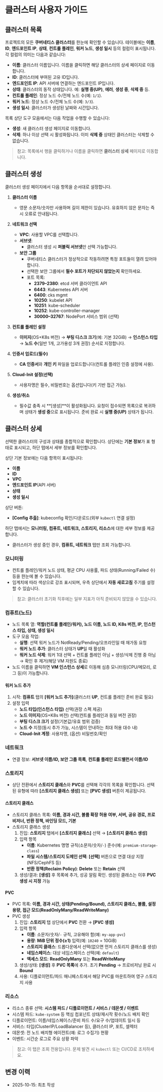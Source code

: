 # 클러스터 사용자 가이드

## 클러스터 목록

프로젝트의 모든 **쿠버네티스 클러스터**를 한눈에 확인할 수 있습니다. 테이블에는 **이름**, **ID**, **엔드포인트 IP**, **상태**, **컨트롤 플레인**, **워커 노드**, **생성 일시** 등의 컬럼이 표시됩니다. 각 컬럼의 의미는 다음과 같습니다:

- **이름**: 클러스터 이름입니다. 이름을 클릭하면 해당 클러스터의 상세 페이지로 이동합니다.
- **ID**: 클러스터에 부여된 고유 ID입니다.
- **엔드포인트 IP**: API 서버에 연결하는 엔드포인트 IP입니다.
- **상태**: 클러스터의 동작 상태입니다. 예: **실행 중(UP)**, **에러**, **생성 중**, **삭제 중** 등.
- **컨트롤 플레인**: 정상 노드 수/전체 노드 수(예: `1/1`).
- **워커 노드**: 정상 노드 수/전체 노드 수(예: `3/3`).
- **생성 일시**: 클러스터가 생성된 날짜와 시간입니다.

목록 상단 도구 모음에서는 다음 작업을 수행할 수 있습니다:

- **생성**: 새 클러스터 생성 페이지로 이동합니다.
- **삭제**: 하나 이상 선택 시 활성화됩니다. 이미 **삭제 중** 상태인 클러스터는 삭제할 수 없습니다.

> 참고: 목록에서 행을 클릭하거나 이름을 클릭하면 **클러스터 상세** 페이지로 이동합니다.

## 클러스터 생성

클러스터 생성 페이지에서 다음 항목을 순서대로 설정합니다.

1) **클러스터 이름**  
   - 영문 소문자/숫자만 사용하며 길이 제한이 있습니다. 유효하지 않은 문자는 즉시 오류로 안내됩니다.
2) **네트워크 선택**  
   - **VPC**: 사용할 VPC를 선택합니다.
   - **서브넷**:  
     - 클러스터 생성 시 **퍼블릭 서브넷**만 선택 가능합니다.
   - **보안 그룹**  
     - 쿠버네티스 클러스터가 정상적으로 작동하려면 특정 포트들이 열려 있어야 합니다.
     - 선택한 보안 그룹에서 **필수 포트가 차단되지 않았는지** 확인하세요.
     - 포트 목록:
       - **2379–2380**: etcd 서버 클라이언트 API
       - **6443**: Kubernetes API 서버
       - **6400**: cks mgmt
       - **10250**: kubelet API
       - **10251**: kube-scheduler
       - **10252**: kube-controller-manager
       - **30000–32767**: NodePort 서비스 범위 (선택)

3) **컨트롤 플레인 설정**  
   - **이미지**(OS+K8s 버전) → **부팅 디스크 크기**(예: 기본 32GiB) → **인스턴스 타입** → **노드 수**(일반 1개, 고가용성 3개 권장) 순서로 지정합니다.
4) **인증서 업로드(필수)**  
   - **CA 인증서**와 **개인 키** 파일을 업로드합니다(컨트롤 플레인 인증 설정에 사용).
5) **Cloud-Init 설정(선택)**
   - 사용자명은 필수, 비밀번호는 옵션입니다(키 기반 접근 가능).
6) **생성/취소**  
   - 필수값 충족 시 **[생성]**이 활성화됩니다. 요청이 접수되면 목록으로 복귀하며 상태가 **생성 중**으로 표시됩니다. 준비 완료 시 **실행 중(UP)** 상태가 됩니다.

## 클러스터 상세

선택한 클러스터의 구성과 상태를 종합적으로 확인합니다. 상단에는 **기본 정보**가 표 형태로 표시되고, 하단 탭에서 세부 정보를 확인합니다.

상단 기본 정보에는 다음 항목이 표시됩니다:

- **이름**
- **ID**
- **VPC**
- **엔드포인트 IP**(API 서버)
- **상태**
- **생성 일시**

상단 버튼:

- **[Config 추출]**: kubeconfig 확인/다운로드(외부 `kubectl` 연결 설정)


하단 탭에서는 **모니터링, 컴퓨트, 네트워크, 스토리지, 리소스**에 대한 세부 정보를 제공합니다.
- 클러스터가 생성 중인 경우, **컴퓨트, 네트워크** 탭만 조회 가능합니다.

### 모니터링
- 컨트롤 플레인/워커 노드 상태, 평균 CPU 사용률, 파드 상태(Running/Failed 수) 등을 한눈에 볼 수 있습니다.
- 임계치에 따라 색상으로 강조 표시되며, 우측 상단에서 **자동 새로고침** 주기를 설정할 수 있습니다.
> 참고: 클러스터 초기화 직후에는 일부 지표가 아직 준비되지 않았을 수 있습니다.

### 컴퓨트(노드)
- 노드 목록 열: **역할(컨트롤 플레인/워커), 노드 이름, 노드 ID, K8s 버전, IP, 인스턴스 타입, 상태, 생성 일시**
- 도구 모음 작업:
  - **실행**: 선택 워커 노드가 NotReady/Pending/오프라인일 때 재가동 요청
  - **워커 노드 추가**: 클러스터 상태가 **UP**일 때 활성화
  - **워커 노드 삭제**: 워커 1대 선택 + 컨트롤 플레인 아님 + 생성/삭제 진행 중 아님 → 확인 후 제거(해당 VM 자원도 종료)
- 노드 이름을 클릭하면 **VM 인스턴스 상세**로 이동해 심층 모니터링(CPU/메모리, 로그 등)이 가능합니다.

#### 워커 노드 추가
1) 시작: **컴퓨트** 탭의 **[워커 노드 추가]**(클러스터 **UP**, 컨트롤 플레인 준비 완료 필요)  
2) 설정 입력  
   - **노드 타입(인스턴스 타입)** 선택(권장 스펙 제공)  
   - **노드 이미지**(OS+K8s 버전) 선택(컨트롤 플레인과 동일 버전 권장)  
   - **부팅 디스크 크기** 설정(기본값/유효 범위 검증)  
   - **노드 수** 지정(동시 추가 가능, 시스템이 안내하는 최대 허용 대수 내)  
   - **Cloud-Init 계정**: 사용자명, (옵션) 비밀번호/확인  

### 네트워크
- 연결 정보: **서브넷 이름/ID, 보안 그룹 목록**, **컨트롤 플레인 로드밸런서 이름/ID**

### 스토리지
- 상단 전환에서 **스토리지 클래스**와 **PVC**를 선택해 각각의 목록을 확인합니다. 선택된 유형에 따라 **[스토리지 클래스 생성]** 또는 **[PVC 생성]** 버튼이 제공됩니다.

#### 스토리지 클래스
- 스토리지 클래스 목록: **이름, 경과 시간, 볼륨 확장 허용 여부, 서버, 공유 경로, 프로비저너, 반환 정책, 바인딩 모드, 기본**
- 스토리지 클래스 생성
   1) 진입: **스토리지** 탭에서 **[스토리지 클래스]** 선택 → **[스토리지 클래스 생성]**  
   2) 입력 항목  
      - **이름**: Kubernetes 명명 규칙(소문자/숫자/`-`) 준수(예: `premium-storage-class`)  
      - **파일 시스템/스토리지 도메인 선택**: **[선택]** 버튼으로 연결 대상 지정(NFS/CephFS 등)  
      - **반환 정책(Reclaim Policy)**: **Delete** 또는 **Retain** 선택  
   3) 생성/결과: **[생성]** 후 목록에 추가, 성공 알림 확인. 생성된 클래스는 이후 **PVC 생성 시 지정** 가능

#### PVC
- PVC 목록: **이름, 경과 시간, 상태(Pending/Bound), 스토리지 클래스, 볼륨, 설정 용량, 접근 모드(ReadOnlyMany/ReadWriteMany)**
- PVC 생성
   1) 진입: **스토리지** 탭 상단에서 **PVC** 전환 → **[PVC 생성]**  
   2) 입력 항목  
      - **이름**: 소문자/숫자/`-` 규칙, 고유해야 함(예: `my-app-pvc`)  
      - **용량**: **MiB 단위 정수(≥1)** 입력(예: `10240` = 10GiB)  
      - **스토리지 클래스**: 드롭다운에서 선택(없으면 먼저 스토리지 클래스를 생성)  
      - **네임스페이스**: 대상 네임스페이스 선택(예: `default`)  
      - **액세스 모드**: **ReadOnlyMany** 또는 **ReadWriteMany**  
   3) 생성/상태: **[생성]** 후 **PVC 목록**에 추가. 초기 **Pending** → 프로비저닝 완료 시 **Bound**  
   4) 사용: 디플로이먼트/파드 매니페스트에서 해당 PVC를 마운트하여 영구 스토리지 사용

### 리소스
- 리소스 종류 선택: **시스템 파드 / 디플로이먼트 / 서비스 / 데몬셋 / 이벤트**
- 시스템 파드: `kube-system` 등 핵심 컴포넌트 상태/재시작 횟수/노드 배치 확인
- 디플로이먼트: 이름/네임스페이스/준비 파드 수/요구 수/업데이트 일시 등
- 서비스: 타입(ClusterIP/LoadBalancer 등), 클러스터 IP, 포트, 셀렉터
- 데몬셋: 전 노드 배치형 에이전트(예: 로그 수집기) 현황
- 이벤트: 시간순 로그로 주요 상황 파악  
> 참고: 이 탭은 조회 전용입니다. 문제 발견 시 `kubectl` 또는 CI/CD로 조치하세요.

 

## 변경 이력
- 2025-10-15: 최초 작성


